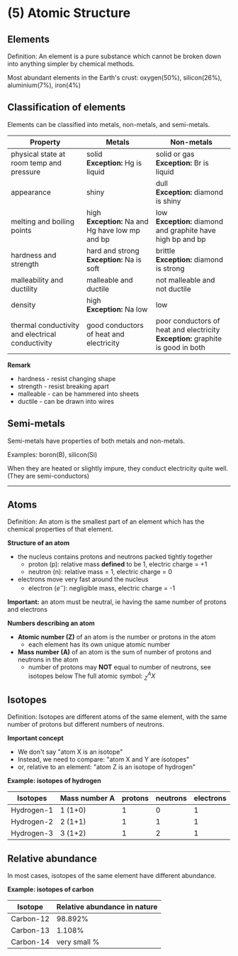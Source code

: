 # (5) Atomic Structure


## Elements

Definition: An element is a pure substance which cannot be broken down into anything simpler by chemical methods.

Most abundant elements in the Earth's crust: oxygen(50%), silicon(26%), aluminium(7%), iron(4%)

## Classification of elements
Elements can be classified into metals, non-metals, and semi-metals.

| Property                                         | Metals                                              | Non-metals                                                                         |
| ------------------------------------------------ | --------------------------------------------------- | ---------------------------------------------------------------------------------- |
| physical state at room temp and pressure         | solid<br>**Exception:** Hg is liquid                | solid or gas<br>**Exception:** Br is liquid                                        |
| appearance                                       | shiny                                               | dull<br>**Exception:** diamond is shiny                                            |
| melting and boiling points                       | high<br>**Exception:** Na and Hg have low mp and bp | low<br>**Exception:** diamond and graphite have high bp and bp                     |
| hardness and strength                            | hard and strong<br>**Exception:** Na is soft        | brittle<br>**Exception:** diamond is strong                                        |
| malleability and ductility                       | malleable and ductile                               | not malleable and not ductile                                                      |
| density                                          | high<br>**Exception:** Na low                       | low                                                                                |
| thermal conductivity and electrical conductivity | good conductors of heat and electricity             | poor conductors of heat and electricity<br>**Exception:** graphite is good in both |

**Remark**
- hardness - resist changing shape
- strength - resist breaking apart
- malleable - can be hammered into sheets
- ductile - can be drawn into wires

## Semi-metals
Semi-metals have properties of both metals and non-metals.

Examples: boron(B), silicon(Si)

When they are heated or slightly impure, they conduct electricity quite well. (They are semi-conductors)

---
## Atoms

Definition: An atom is the smallest part of an element which has the chemical properties of that element.

**Structure of an atom**
- the nucleus contains protons and neutrons packed tightly together
	- proton (p): relative mass **defined** to be 1, electric charge = +1
	- neutron (n): relative mass = 1, electric charge = 0
- electrons move very fast around the nucleus
	- electron ($e^-$): negligible mass, electric charge = -1

**Important:** an atom must be neutral, ie having the same number of protons and electrons

**Numbers describing an atom**
- **Atomic number (Z)** of an atom is the number or protons in the atom
	- each element has its own unique atomic number
- **Mass number (A)** of an atom is the sum of number of protons and neutrons in the atom
	- number of protons may **NOT** equal to number of neutrons, see isotopes below
The full atomic symbol: $^A_ZX$

## Isotopes
Definition: Isotopes are different atoms of the same element, with the same number of protons but different numbers of neutrons.

**Important concept**
- We don't say "atom X is an isotope"
- Instead, we need to compare: "atom X and Y are isotopes"
- or, relative to an element: "atom Z is an isotope of hydrogen"

**Example: isotopes of hydrogen**

| Isotopes   | Mass number A | protons | neutrons | electrons |
| ---------- | ------------- | ------- | -------- | --------- |
| Hydrogen-1 | 1 (1+0)       | 1       | 0        | 1         |
| Hydrogen-2 | 2 (1+1)       | 1       | 1        | 1         |
| Hydrogen-3 | 3 (1+2)       | 1       | 2        | 1         |

## Relative abundance
In most cases, isotopes of the same element have different abundance.

**Example: isotopes of carbon**

| Isotope   | Relative abundance in nature |
| --------- | ---------------------------- |
| Carbon-12 | 98.892%                      |
| Carbon-13 | 1.108%                       |
| Carbon-14 | very small %                 |
